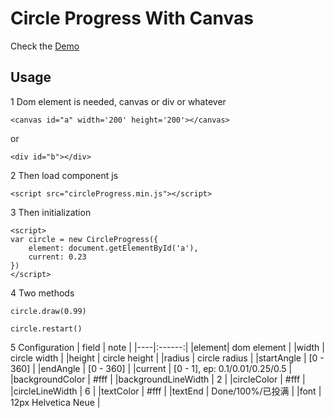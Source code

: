 
# Circle Progress With Canvas

Check the [Demo](http://chenjunhao.cn/circleProgress/)

## Usage

1 Dom element is needed, canvas or div or whatever
```
<canvas id="a" width='200' height='200'></canvas>
```
or
```
<div id="b"></div>
```

2 Then load component js
```
<script src="circleProgress.min.js"></script>
```

3 Then initialization
```
<script>
var circle = new CircleProgress({
	element: document.getElementById('a'),
	current: 0.23
})
</script>
```

4 Two methods
```
circle.draw(0.99)
```
```
circle.restart()
```

5 Configuration
| field | note |
|----|:------:|
|element| dom element |
|width | circle width |
|height | circle height |
|radius | circle radius |
|startAngle | [0 - 360] |
|endAngle | [0 - 360] |
|current | [0 - 1], ep: 0.1/0.01/0.25/0.5 |
|backgroundColor | #fff |
|backgroundLineWidth | 2 |
|circleColor | #fff |
|circleLineWidth | 6 |
|textColor | #fff |
|textEnd | Done/100%/已投满 |
|font | 12px Helvetica Neue |

